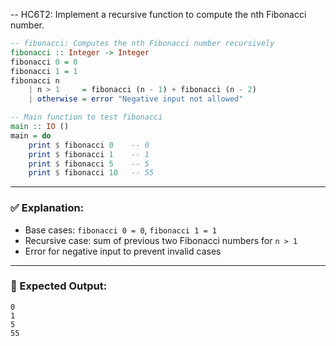 -- HC6T2: Implement a recursive function to compute the nth Fibonacci number.
```haskell
-- fibonacci: Computes the nth Fibonacci number recursively
fibonacci :: Integer -> Integer
fibonacci 0 = 0
fibonacci 1 = 1
fibonacci n
    | n > 1     = fibonacci (n - 1) + fibonacci (n - 2)
    | otherwise = error "Negative input not allowed"

-- Main function to test fibonacci
main :: IO ()
main = do
    print $ fibonacci 0    -- 0
    print $ fibonacci 1    -- 1
    print $ fibonacci 5    -- 5
    print $ fibonacci 10   -- 55
```

---

### ✅ Explanation:

* Base cases: `fibonacci 0 = 0`, `fibonacci 1 = 1`
* Recursive case: sum of previous two Fibonacci numbers for `n > 1`
* Error for negative input to prevent invalid cases

---

### 🧪 Expected Output:

```
0
1
5
55
```
